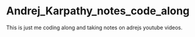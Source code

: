 # Andrej_Karpathy_notes_code_along
This is just me coding along and taking notes on adrejs youtube videos.
